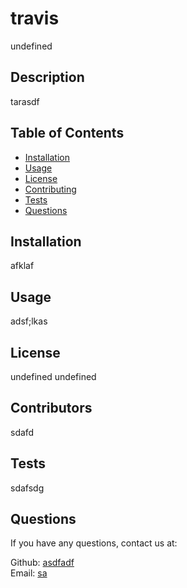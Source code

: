 # travis

  undefined

  ## Description
  tarasdf

  ## Table of Contents
  * [Installation](#installation)
  * [Usage](#usage)
  * [License](#license)
  * [Contributing](#contributing)
  * [Tests](#tests)
  * [Questions](#questions)
  
  ## Installation
  afklaf 

  ## Usage
  adsf;lkas

  ## License 
  undefined 
  undefined

  ## Contributors
  sdafd

  ## Tests
  sdafsdg

  ## Questions
  If you have any questions, contact us at: <br />

  Github: [asdfadf](https://github.com/asdfadf) <br />
  Email: [sa](mailto:sa)

